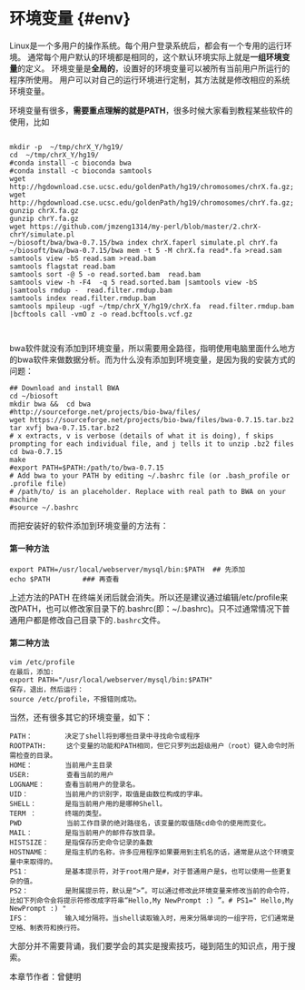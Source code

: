# 环境变量 {#env}

Linux是一个多用户的操作系统。每个用户登录系统后，都会有一个专用的运行环境。
通常每个用户默认的环境都是相同的，这个默认环境实际上就是**一组环境变量**的定义。
环境变量是**全局的**，设置好的环境变量可以被所有当前用户所运行的程序所使用。
用户可以对自己的运行环境进行定制，其方法就是修改相应的系统环境变量。

环境变量有很多，**需要重点理解的就是PATH**，很多时候大家看到教程某些软件的使用，比如 
```

mkdir -p  ~/tmp/chrX_Y/hg19/
cd  ~/tmp/chrX_Y/hg19/
#conda install -c bioconda bwa
#conda install -c bioconda samtools
wget  http://hgdownload.cse.ucsc.edu/goldenPath/hg19/chromosomes/chrX.fa.gz; 
wget  http://hgdownload.cse.ucsc.edu/goldenPath/hg19/chromosomes/chrY.fa.gz; 
gunzip chrX.fa.gz
gunzip chrY.fa.gz
wget https://github.com/jmzeng1314/my-perl/blob/master/2.chrX-chrY/simulate.pl
~/biosoft/bwa/bwa-0.7.15/bwa index chrX.faperl simulate.pl chrY.fa
~/biosoft/bwa/bwa-0.7.15/bwa mem -t 5 -M chrX.fa read*.fa >read.sam
samtools view -bS read.sam >read.bam
samtools flagstat read.bam
samtools sort -@ 5 -o read.sorted.bam  read.bam
samtools view -h -F4  -q 5 read.sorted.bam |samtools view -bS |samtools rmdup -  read.filter.rmdup.bam
samtools index read.filter.rmdup.bam
samtools mpileup -ugf ~/tmp/chrX_Y/hg19/chrX.fa  read.filter.rmdup.bam  |bcftools call -vmO z -o read.bcftools.vcf.gz

 
```
bwa软件就没有添加到环境变量，所以需要用全路径，指明使用电脑里面什么地方的bwa软件来做数据分析。而为什么没有添加到环境变量，是因为我的安装方式的问题：
```
## Download and install BWA
cd ~/biosoft
mkdir bwa &&  cd bwa
#http://sourceforge.net/projects/bio-bwa/files/
wget https://sourceforge.net/projects/bio-bwa/files/bwa-0.7.15.tar.bz2 
tar xvfj bwa-0.7.15.tar.bz2 
# x extracts, v is verbose (details of what it is doing), f skips prompting for each individual file, and j tells it to unzip .bz2 files
cd bwa-0.7.15
make
#export PATH=$PATH:/path/to/bwa-0.7.15 
# Add bwa to your PATH by editing ~/.bashrc file (or .bash_profile or .profile file)
# /path/to/ is an placeholder. Replace with real path to BWA on your machine
#source ~/.bashrc
```

而把安装好的软件添加到环境变量的方法有：
   
#### 第一种方法

```
export PATH=/usr/local/webserver/mysql/bin:$PATH  ## 先添加
echo $PATH        ### 再查看
```
上述方法的PATH 在终端关闭后就会消失。所以还是建议通过编辑/etc/profile来改PATH，也可以修改家目录下的.bashrc(即：~/.bashrc)。只不过通常情况下普通用户都是修改自己目录下的`.bashrc`文件。

#### 第二种方法

```
vim /etc/profile
在最后，添加:
export PATH="/usr/local/webserver/mysql/bin:$PATH"
保存，退出，然后运行：           
source /etc/profile，不报错则成功。
```

当然，还有很多其它的环境变量，如下：
```
PATH：        决定了shell将到哪些目录中寻找命令或程序
ROOTPATH:     这个变量的功能和PATH相同，但它只罗列出超级用户（root）键入命令时所需检查的目录。
HOME：        当前用户主目录
USER:         查看当前的用户
LOGNAME：     查看当前用户的登录名。
UID：         当前用户的识别字，取值是由数位构成的字串。
SHELL：       是指当前用户用的是哪种Shell。
TERM ：       终端的类型。
PWD           当前工作目录的绝对路径名，该变量的取值随cd命令的使用而变化。
MAIL：        是指当前用户的邮件存放目录。
HISTSIZE：    是指保存历史命令记录的条数
HOSTNAME：    是指主机的名称，许多应用程序如果要用到主机名的话，通常是从这个环境变量中来取得的。
PS1：         是基本提示符，对于root用户是#，对于普通用户是$，也可以使用一些更复杂的值。
PS2：         是附属提示符，默认是“>”。可以通过修改此环境变量来修改当前的命令符，比如下列命令会将提示符修改成字符串“Hello,My NewPrompt :) ”。# PS1=" Hello,My NewPrompt :) "
IFS：         输入域分隔符。当shell读取输入时，用来分隔单词的一组字符，它们通常是空格、制表符和换行符。
```
大部分并不需要背诵，我们要学会的其实是搜索技巧，碰到陌生的知识点，用于搜索。


本章节作者：曾健明